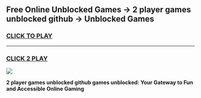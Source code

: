 
## Free Online Unblocked Games → 2 player games unblocked github → Unblocked Games
<h3>
<a href="https://premium.freeplayer.one?title=2_player_games_unblocked_github&ref=21F">CLICK TO PLAY</a></h3>
<hr>

<h3>
<a href="https://premium.freeplayer.one?title=2_player_games_unblocked_github&ref=21F">CLICK 2 PLAY</a>
  
</h3>

<a href="https://premium.freeplayer.one?title=2_player_games_unblocked_github&ref=21F/"><img src="https://clearcache.store/games.png"></a>


**2 player games unblocked github games unblocked: Your Gateway to Fun and Accessible Online Gaming**
